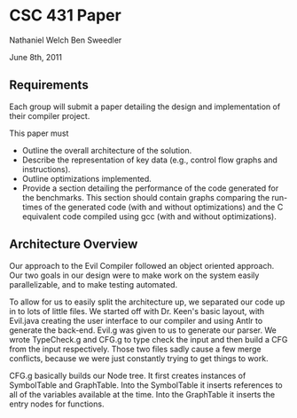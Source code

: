 # CSC 431 Paper

Nathaniel Welch
Ben Sweedler

June 8th, 2011

## Requirements

Each group will submit a paper detailing the design and implementation of their compiler project.

This paper must

 * Outline the overall architecture of the solution.
 * Describe the representation of key data (e.g., control flow graphs and instructions).
 * Outline optimizations implemented.
 * Provide a section detailing the performance of the code generated for the benchmarks. This section should contain graphs comparing the run-times of the generated code (with and without optimizations) and the C equivalent code compiled using gcc (with and without optimizations).

## Architecture Overview

Our approach to the Evil Compiler followed an object oriented approach. Our two goals in our design were to make work on the system easily parallelizable, and to make testing automated. 

To allow for us to easily split the architecture up, we separated our code up in to lots of little files. We started off with Dr. Keen's basic layout, with Evil.java creating the user interface to our compiler and using Antlr to generate the back-end. Evil.g was given to us to generate our parser. We wrote TypeCheck.g and CFG.g to type check the input and then build a CFG from the input respectively. Those two files sadly cause a few merge conflicts, because we were just constantly trying to get things to work.

CFG.g basically builds our Node tree. It first creates instances of SymbolTable and GraphTable. Into the SymbolTable it inserts references to all of the variables available at the time. Into the GraphTable it inserts the entry nodes for functions.

